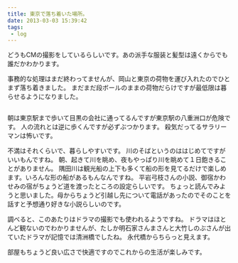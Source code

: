 ```yaml
---
title: 東京で落ち着いた場所。
date: 2013-03-03 15:39:42
tags: 
 - log
---
```


どうもCMの撮影をしているらしいです。あの派手な服装と髪型は遠くからでも誰だかわかります。

事務的な処理はまだ終わってませんが、岡山と東京の荷物を運び入れたのでひとまず落ち着きました。
まだまだ段ボールのままの荷物だらけですが最低限は暮らせるようになりました。

<!-- more -->

<a href="https://www.flickr.com/photos/shigeki_takeguchi/8524923626/in/photostream"><img src="https://farm9.staticflickr.com/8109/8524923626_1b75fbccb7.jpg" alt="" /></a>

朝は東京駅まで歩いて目黒の会社に通ってるんですが東京駅の八重洲口が危険です。
人の流れとは逆に歩くんですが必ずぶつかります。
殺気だってるサラリーマンは怖いです。

不満はそれくらいで、暮らしやすいです。
川のそばというのははじめてですがいいもんですね。
朝、起きて川を眺め、夜もやっぱり川を眺めて１日飽きることがありません。
隅田川は観光船の上下も多くて船の形を見てるだけで楽しめます。いろんな形の船があるもんなんですね。
平岩弓枝さんの小説、御宿かわせみの宿がちょうど道を渡ったところの設定らしいです。
ちょっと読んでみようと思いました。母からちょうど引越し先について電話があったのでそのことを話すと予想通り好きな小説らしいのです。

調べると、このあたりはドラマの撮影でも使われるようですね。
ドラマはほとんど観ないのでわかりませんが、たしか明石家さんまさんと大竹しのぶさんが出ていたドラマが記憶では清洲橋でしたね。
永代橋からちらっと見えます。

部屋もちょうど良い広さで快適ですのでこれからの生活が楽しみです。
